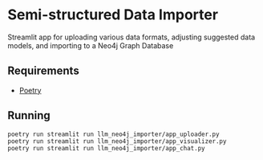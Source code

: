# Semi-structured Data Importer
Streamlit app for uploading various data formats, adjusting suggested data models, and importing to a Neo4j Graph Database

## Requirements
- [Poetry]()

## Running
```
poetry run streamlit run llm_neo4j_importer/app_uploader.py
poetry run streamlit run llm_neo4j_importer/app_visualizer.py
poetry run streamlit run llm_neo4j_importer/app_chat.py
```